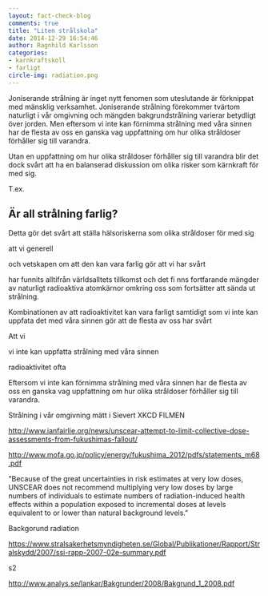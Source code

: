 ```yaml
---
layout: fact-check-blog
comments: true
title: "Liten strålskola"
date: 2014-12-29 16:54:46
author: Ragnhild Karlsson
categories:
- karnkraftskoll
- farligt
circle-img: radiation.png
---
```


Joniserande strålning är inget nytt fenomen som uteslutande är förknippat med mänsklig verksamhet. Joniserande strålning förekommer tvärtom naturligt i vår omgivning och mängden bakgrundstrålning varierar betydligt över jorden. Men eftersom vi inte kan förnimma strålning med våra sinnen har de flesta av oss en ganska vag uppfattning om hur olika stråldoser förhåller sig till varandra. 

Utan en uppfattning om hur olika stråldoser förhåller sig till varandra blir det dock svårt att ha en balanserad diskussion om olika risker som kärnkraft för med sig.

T.ex. 

<h2>Är all strålning farlig?</h2>




Detta gör det svårt att ställa hälsoriskerna som olika stråldoser för med sig 


att vi generell

 och vetskapen om att den kan vara farlig gör att vi har svårt 



har funnits alltifrån världsalltets tillkomst och det 
fi
 nns 
fortfarande mängder av naturligt radioaktiva atomkärnor omkring oss som fortsätter att 
sända ut strålning. 


Kombinationen av att radioaktivitet kan vara farligt samtidigt som vi inte kan uppfata det med våra sinnen gör att de flesta av oss har svårt 

Att vi 


vi inte kan uppfatta strålning med våra sinnen 


radioaktivitet ofta

Eftersom vi inte kan förnimma strålning med våra sinnen har de flesta av oss en ganska vag uppfattning om hur olika stråldoser förhåller sig till varandra.



Strålning i vår omgivning mätt i Sievert
XKCD
FILMEN




http://www.ianfairlie.org/news/unscear-attempt-to-limit-collective-dose-assessments-from-fukushimas-fallout/

http://www.mofa.go.jp/policy/energy/fukushima_2012/pdfs/statements_m68.pdf

"Because of the great uncertainties in risk estimates at very low doses, UNSCEAR does not recommend multiplying very low doses by large numbers of individuals to estimate numbers of radiation-induced health effects within a population exposed to incremental doses at levels equivalent to or lower than natural background levels."


Backgorund radiation

https://www.stralsakerhetsmyndigheten.se/Global/Publikationer/Rapport/Stralskydd/2007/ssi-rapp-2007-02e-summary.pdf


s2

http://www.analys.se/lankar/Bakgrunder/2008/Bakgrund_1_2008.pdf